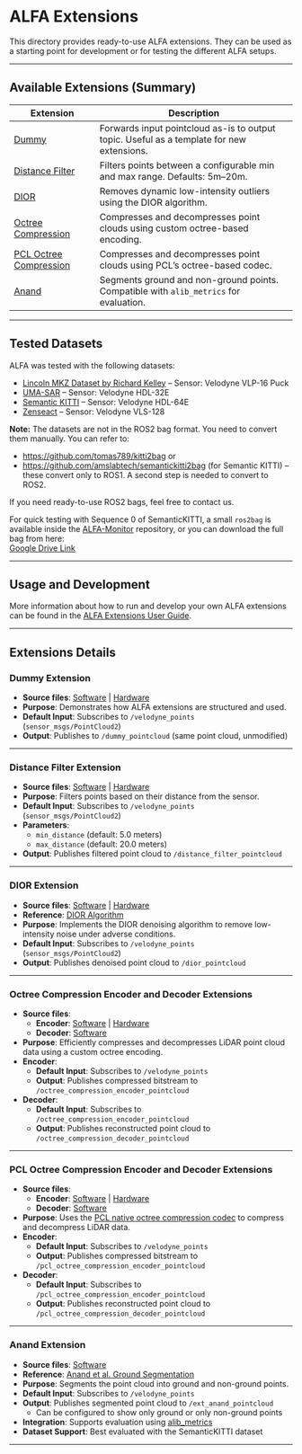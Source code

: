 # ALFA Extensions

This directory provides ready-to-use ALFA extensions. They can be used as a starting point for development or for testing the different ALFA setups.

---

## Available Extensions (Summary)

| Extension            | Description                                                                                      |
|----------------------|--------------------------------------------------------------------------------------------------|
| [Dummy](#dummy-extension)                  | Forwards input pointcloud as-is to output topic. Useful as a template for new extensions. |
| [Distance Filter](#distance-filter-extension)       | Filters points between a configurable min and max range. Defaults: 5m–20m.                 |
| [DIOR](#dior-extension)                    | Removes dynamic low-intensity outliers using the DIOR algorithm.                          |
| [Octree Compression](#octree-compression-encoder-and-decoder-extensions) | Compresses and decompresses point clouds using custom octree-based encoding.              |
| [PCL Octree Compression](#pcl-octree-compression-encoder-and-decoder-extensions) | Compresses and decompresses point clouds using PCL’s octree-based codec.                  |
| [Anand](#anand-extension)                  | Segments ground and non-ground points. Compatible with `alib_metrics` for evaluation.     |

---

## Tested Datasets

ALFA was tested with the following datasets:

- [Lincoln MKZ Dataset by Richard Kelley](https://richardkelley.io/data) – Sensor: Velodyne VLP-16 Puck
- [UMA-SAR](https://www.uma.es/robotics-and-mechatronics/cms/menu/robotica-y-mecatronica/datasets/) – Sensor: Velodyne HDL-32E
- [Semantic KITTI](http://www.semantic-kitti.org/dataset.html#download) – Sensor: Velodyne HDL-64E
- [Zenseact](https://www.zenseact.com/) – Sensor: Velodyne VLS-128

**Note:** The datasets are not in the ROS2 bag format. You need to convert them manually. You can refer to:
- <https://github.com/tomas789/kitti2bag> or
- <https://github.com/amslabtech/semantickitti2bag> (for Semantic KITTI) – these convert only to ROS1. A second step is needed to convert to ROS2.

If you need ready-to-use ROS2 bags, feel free to contact us.

For quick testing with Sequence 0 of SemanticKITTI, a small `ros2bag` is available inside the [ALFA-Monitor](https://github.com/alfa-project/alfa-monitor) repository, or you can download the full bag from here:  
[Google Drive Link](https://drive.google.com/file/d/1OZQD10dJnyoZhAmgj--DWqrwAuQeNiHU/view?usp=sharing)

---

## Usage and Development

More information about how to run and develop your own ALFA extensions can be found in the [ALFA Extensions User Guide](../docs/guides/extensions_user_guide.md).

---

## Extensions Details

### Dummy Extension

- **Source files**: [Software](https://github.com/alfa-project/alfa-extensions/tree/main/sw/ext_dummy) | [Hardware](https://github.com/alfa-project/alfa-extensions/tree/main/hw/ext_dummy)
- **Purpose**: Demonstrates how ALFA extensions are structured and used.
- **Default Input**: Subscribes to `/velodyne_points` (`sensor_msgs/PointCloud2`)
- **Output**: Publishes to `/dummy_pointcloud` (same point cloud, unmodified)

---

### Distance Filter Extension

- **Source files**: [Software](https://github.com/alfa-project/alfa-extensions/tree/main/sw/ext_distance_filter) | [Hardware](https://github.com/alfa-project/alfa-extensions/tree/main/hw/ext_distance_filter)
- **Purpose**: Filters points based on their distance from the sensor.
- **Default Input**: Subscribes to `/velodyne_points` (`sensor_msgs/PointCloud2`)
- **Parameters**:
  - `min_distance` (default: 5.0 meters)
  - `max_distance` (default: 20.0 meters)
- **Output**: Publishes filtered point cloud to `/distance_filter_pointcloud`

---

### DIOR Extension

- **Source files**: [Software](https://github.com/alfa-project/alfa-extensions/tree/main/sw/ext_dior) | [Hardware](https://github.com/alfa-project/alfa-extensions/tree/main/hw/ext_dior)
- **Reference**: [DIOR Algorithm](https://ieeexplore.ieee.org/document/9643022)
- **Purpose**: Implements the DIOR denoising algorithm to remove low-intensity noise under adverse conditions.
- **Default Input**: Subscribes to `/velodyne_points` (`sensor_msgs/PointCloud2`)
- **Output**: Publishes denoised point cloud to `/dior_pointcloud`

---

### Octree Compression Encoder and Decoder Extensions

- **Source files**:
  - **Encoder**: [Software](https://github.com/alfa-project/alfa-extensions/tree/main/sw/ext_octree_compression_encoder) | [Hardware](https://github.com/alfa-project/alfa-extensions/tree/main/hw/ext_octree_compression_encoder)
  - **Decoder**: [Software](https://github.com/alfa-project/alfa-framework/tree/main/extensions/sw/ext_octree_compression_decoder)
- **Purpose**: Efficiently compresses and decompresses LiDAR point cloud data using a custom octree encoding.
- **Encoder**:
  - **Default Input**: Subscribes to `/velodyne_points`
  - **Output**: Publishes compressed bitstream to `/octree_compression_encoder_pointcloud`
- **Decoder**:
  - **Default Input**: Subscribes to `/octree_compression_encoder_pointcloud`
  - **Output**: Publishes reconstructed point cloud to `/octree_compression_decoder_pointcloud`

---

### PCL Octree Compression Encoder and Decoder Extensions

- **Source files**:
  - **Encoder**: [Software](https://github.com/alfa-project/alfa-extensions/tree/main/sw/ext_pcl_octree_compression_encoder) | [Hardware](https://github.com/alfa-project/alfa-extensions/tree/main/hw/ext_pcl_octree_compression_encoder)
  - **Decoder**: [Software](https://github.com/alfa-project/alfa-extensions/tree/main/sw/ext_pcl_octree_compression_decoder)
- **Purpose**: Uses the [PCL native octree compression codec](https://pointclouds.org/documentation/tutorials/compression.html) to compress and decompress LiDAR data.
- **Encoder**:
  - **Default Input**: Subscribes to `/velodyne_points`
  - **Output**: Publishes compressed bitstream to `/pcl_octree_compression_encoder_pointcloud`
- **Decoder**:
  - **Default Input**: Subscribes to `/pcl_octree_compression_encoder_pointcloud`
  - **Output**: Publishes reconstructed point cloud to `/pcl_octree_compression_decoder_pointcloud`

---

### Anand Extension

- **Source files**: [Software](https://github.com/alfa-project/alfa-extensions/tree/main/sw/ext_anand)
- **Reference**: [Anand et al. Ground Segmentation](https://ieeexplore.ieee.org/abstract/document/9558794)
- **Purpose**: Segments the point cloud into ground and non-ground points.
- **Default Input**: Subscribes to `/velodyne_points`
- **Output**: Publishes segmented point cloud to `/ext_anand_pointcloud`
  - Can be configured to show only ground or only non-ground points
- **Integration**: Supports evaluation using [alib_metrics](https://github.com/alfa-project/alfa-framework/tree/main/libs/sw/alib_metrics)
- **Dataset Support**: Best evaluated with the SemanticKITTI dataset

---

